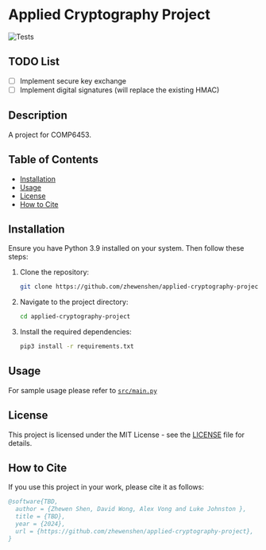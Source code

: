 # Applied Cryptography Project

![Tests](https://github.com/zhewenshen/applied-cryptography-project/actions/workflows/main.yml/badge.svg?branch=main)

## TODO List

- [ ] Implement secure key exchange
- [ ] Implement digital signatures (will replace the existing HMAC)

## Description

A project for COMP6453.

## Table of Contents

- [Installation](#installation)
- [Usage](#usage)
- [License](#license)
- [How to Cite](#how-to-cite)

## Installation
Ensure you have Python 3.9 installed on your system. Then follow these steps:
  1. Clone the repository:
     
     ```bash
     git clone https://github.com/zhewenshen/applied-cryptography-project.git
     ```
  2. Navigate to the project directory:
     
      ```bash
      cd applied-cryptography-project
      ```
  3. Install the required dependencies:
     
     ```bash
     pip3 install -r requirements.txt
     ```
## Usage
For sample usage please refer to [`src/main.py`](src/main.py)

## License

This project is licensed under the MIT License - see the [LICENSE](LICENSE) file for details.

## How to Cite

If you use this project in your work, please cite it as follows:

```bibtex
@software{TBD,
  author = {Zhewen Shen, David Wong, Alex Vong and Luke Johnston },
  title = {TBD},
  year = {2024},
  url = {https://github.com/zhewenshen/applied-cryptography-project},
}
```
  
